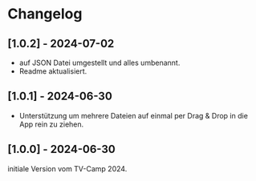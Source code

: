 # Changelog

## [1.0.2] - 2024-07-02

- auf JSON Datei umgestellt und alles umbenannt.
- Readme aktualisiert.
  
## [1.0.1] - 2024-06-30

- Unterstützung um mehrere Dateien auf einmal per Drag & Drop in die App rein zu ziehen.

## [1.0.0] - 2024-06-30

initiale Version vom TV-Camp 2024.
